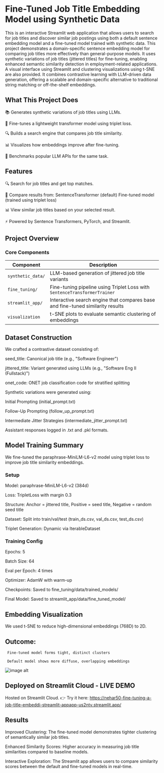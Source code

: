 # Fine-Tuned Job Title Embedding Model using Synthetic Data

This is an interactive Streamlit web application that allows users to search for job titles and discover similar job postings using both a default sentence embedding model and a fine-tuned model trained with synthetic data. This project demonstrates a domain-specific sentence embedding model for comparing job titles more effectively than general-purpose models. It uses synthetic variations of job titles (jittered titles) for fine-tuning, enabling enhanced semantic similarity detection in employment-related applications. A visual interface using Streamlit and clustering visualizations using t-SNE are also provided. It combines contrastive learning with LLM-driven data generation, offering a scalable and domain-specific alternative to traditional string matching or off-the-shelf embeddings.


## What This Project Does

 📚 Generates synthetic variations of job titles using LLMs.
      
 🎯 Fine-tunes a lightweight transformer model using triplet loss.
      
  🔍 Builds a search engine that compares job title similarity.
      
 📊 Visualizes how embeddings improve after fine-tuning.
      
 🧠 Benchmarks popular LLM APIs for the same task.


## Features

  🔍 Search for job titles and get top matches.
      
 🤖 Compare results from:
      SentenceTransformer (default)
      Fine-tuned model (trained using triplet loss)
          
 📊 View similar job titles based on your selected result.
      
 ⚡ Powered by Sentence Transformers, PyTorch, and Streamlit.



## Project Overview
### Core Components

| Component         | Description                                                                    |
| ----------------- | ------------------------------------------------------------------------------ |
| `synthetic_data/` | LLM-based generation of jittered job title variants                            |
| `fine_tuning/`    | Fine-tuning pipeline using Triplet Loss with `SentenceTransformerTrainer`      |
| `streamlit_app/`  | Interactive search engine that compares base and fine-tuned similarity results |
| `visualization`   | t-SNE plots to evaluate semantic clustering of embeddings                      |


## Dataset Construction

We crafted a contrastive dataset consisting of:

   seed_title: Canonical job title (e.g., "Software Engineer")
    
   jittered_title: Variant generated using LLMs (e.g., "Software Eng II (Fullstack)")
    
   onet_code: ONET job classification code for stratified splitting

Synthetic variations were generated using:

   Initial Prompting (initial_prompt.txt)
    
   Follow-Up Prompting (follow_up_prompt.txt)
    
   Intermediate Jitter Strategies (intermediate_jitter_prompt.txt)
    
   Assistant responses logged in .txt and .pkl formats.

## Model Training Summary
We fine-tuned the paraphrase-MiniLM-L6-v2 model using triplet loss to improve job title similarity embeddings.

  ### Setup
  
  Model: paraphrase-MiniLM-L6-v2 (384d)
  
  Loss: TripletLoss with margin 0.3
  
  Structure: Anchor = jittered title, Positive = seed title, Negative = random seed title
  
  Dataset: Split into train/val/test (train_ds.csv, val_ds.csv, test_ds.csv)
  
  Triplet Generation: Dynamic via IterableDataset

  ### Training Config
  
  Epochs: 5
  
  Batch Size: 64
  
  Eval per Epoch: 4 times
  
  Optimizer: AdamW with warm-up
  
  Checkpoints: Saved to fine_tuning/data/trained_models/
  
  Final Model: Saved to streamlit_app/data/fine_tuned_model/

 ## Embedding Visualization
 We used t-SNE to reduce high-dimensional embeddings (768D) to 2D.

 ## Outcome:

     Fine-tuned model forms tight, distinct clusters
      
     Default model shows more diffuse, overlapping embeddings
      
  ![image alt](https://github.com/NehaR50/Fine-Tuning-a-Job-Title-Embedding-Model-Using-Synthetic-Training-Data/blob/e09fc5b832c9097753086763dd918f329281bdca/fine_tuning/embedding_visualization.png)



## Deployed on Streamlit Cloud - LIVE DEMO
Hosted on Streamlit Cloud. 👉 Try it here: https://nehar50-fine-tuning-a-job-title-embeddi-streamlit-appapp-us2ntv.streamlit.app/



## Results
Improved Clustering: The fine-tuned model demonstrates tighter clustering of semantically similar job titles.

Enhanced Similarity Scores: Higher accuracy in measuring job title similarities compared to baseline models.

Interactive Exploration: The Streamlit app allows users to compare similarity scores between the default and fine-tuned models in real-time.

